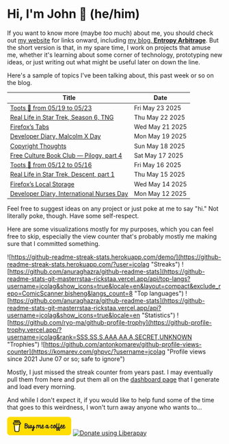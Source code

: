 # Hi, I'm John 👋 (he/him)

If you want to know more (maybe *too* much) about me, you should check out [my website](https://john.colagioia.net/) for links onward, including [my blog, **Entropy Arbitrage**](https://john.colagioia.net/blog).  But the short version is that, in my spare time, I work on projects that amuse me, whether it's learning about some corner of technology, prototyping new ideas, or just writing out what might be useful later on down the line.

Here's a sample of topics I've been talking about, this past week or so on the blog.

|Title|Date|
|-----|-------|
|[Toots 🦣 from 05/19 to 05/23](https://john.colagioia.net/blog/2025/05/23/week.html)|Fri May 23 2025|
|[Real Life in Star Trek, Season 6, TNG](https://john.colagioia.net/blog/2025/05/22/ng-season-6.html)|Thu May 22 2025|
|[Firefox’s Tabs](https://john.colagioia.net/blog/2025/05/21/firefox-tabs.html)|Wed May 21 2025|
|[Developer Diary, Malcolm X Day](https://john.colagioia.net/blog/2025/05/19/malcolm-x.html)|Mon May 19 2025|
|[Copyright Thoughts](https://john.colagioia.net/blog/2025/05/18/copyright-thoughts.html)|Sun May 18 2025|
|[Free Culture Book Club — Pilogy, part 4](https://john.colagioia.net/blog/2025/05/17/pilogy-4.html)|Sat May 17 2025|
|[Toots 🦣 from 05/12 to 05/16](https://john.colagioia.net/blog/2025/05/16/week.html)|Fri May 16 2025|
|[Real Life in Star Trek, Descent, part 1](https://john.colagioia.net/blog/2025/05/15/descent-1.html)|Thu May 15 2025|
|[Firefox’s Local Storage](https://john.colagioia.net/blog/2025/05/14/firefox-local-storage.html)|Wed May 14 2025|
|[Developer Diary, International Nurses Day](https://john.colagioia.net/blog/2025/05/12/nurses.html)|Mon May 12 2025|

Feel free to suggest ideas on any project or just poke at me to say "hi." Not literally poke, though. Have some self-respect.

Here are some visualizations mostly for my purposes, which you can feel free to skip, especially the view counter that's probably mostly me making sure that I committed something.

![https://github-readme-streak-stats.herokuapp.com/demo/](https://github-readme-streak-stats.herokuapp.com/?user=jcolag "Streaks")
![https://github.com/anuraghazra/github-readme-stats](https://github-readme-stats-git-masterrstaa-rickstaa.vercel.app/api/top-langs?username=jcolag&show_icons=true&locale=en&layout=compact&exclude_repo=ComicScanner,bisheng&langs_count=8 "Top languages")
![https://github.com/anuraghazra/github-readme-stats](https://github-readme-stats-git-masterrstaa-rickstaa.vercel.app/api?username=jcolag&show_icons=true&locale=en "Statistics")
![https://github.com/ryo-ma/github-profile-trophy](https://github-profile-trophy.vercel.app/?username=jcolag&rank=SSS,SS,S,AAA,AA,A,SECRET,UNKNOWN "Trophies")
![https://github.com/antonkomarev/github-profile-views-counter](https://komarev.com/ghpvc/?username=jcolag "Profile views since 2021 June 07 or so; safe to ignore")

Mostly, I just missed the streak counter from years past.  I may eventually pull them from here and put them all on the [dashboard page](https://github.com/jcolag/dash) that I generate and load every morning.

And while I don't expect it, if you would like to help fund some of the time that goes to this weirdness, I won't turn away anyone who wants to...

[<img src="images/default-yellow.png" alt="Buy Me a Coffee" width="150px"/>](https://www.buymeacoffee.com/jcolag)
<a href="https://liberapay.com/jcolag/donate"><img alt="Donate using Liberapay" src="https://liberapay.com/assets/widgets/donate.svg"></a>
